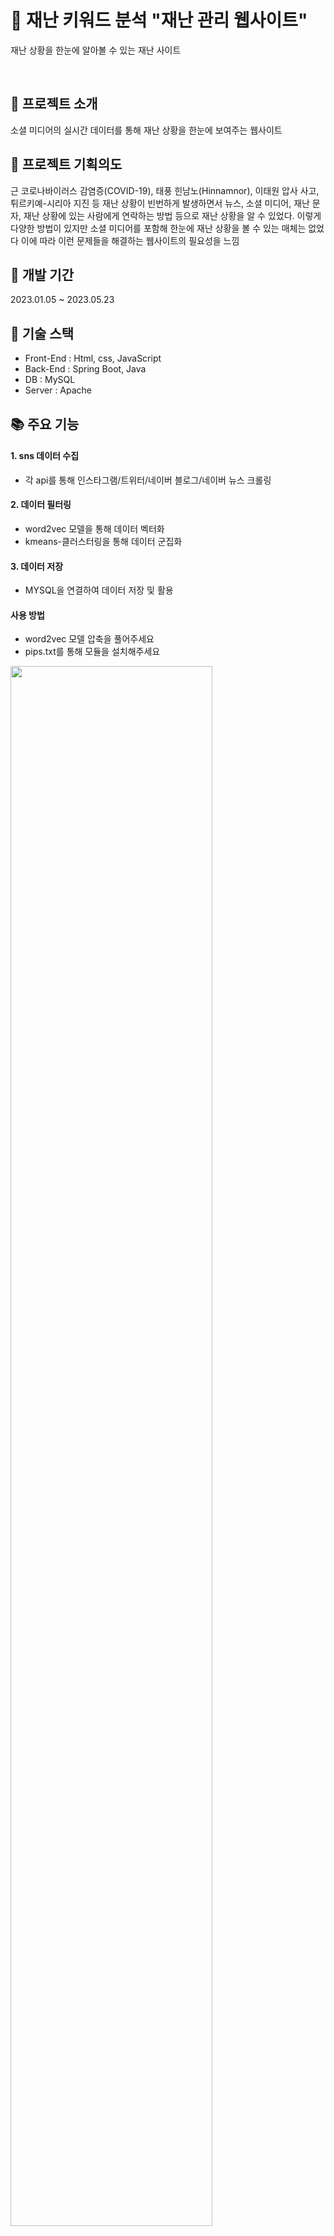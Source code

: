 # 🔔 재난 키워드 분석 "재난 관리 웹사이트"

재난 상황을 한눈에 알아볼 수 있는 재난 사이트

<br>
  
## 📄 프로젝트 소개
 소셜 미디어의 실시간 데이터를 통해 재난 상황을 한눈에 보여주는 웹사이트

## 🎯 프로젝트 기획의도
근 코로나바이러스 감염증(COVID-19), 태풍 힌남노(Hinnamnor), 이태원 압사 사고, 튀르키예-시리아 지진 등 재난 상황이 빈번하게 발생하면서 뉴스, 소셜 미디어, 재난 문자, 재난 상황에 있는 사람에게 연락하는 방법 등으로 재난 상황을 알 수 있었다. 이렇게 다양한 방법이 있지만 소셜 미디어를 포함해 한눈에 재난 상황을 볼 수 있는 매체는 없었다 이에 따라 이런 문제들을 해결하는 웹사이트의 필요성을 느낌


## 📅 개발 기간
2023.01.05 ~ 2023.05.23

## 🔧 기술 스택
- Front-End : Html, css, JavaScript
- Back-End : Spring Boot, Java
- DB : MySQL
- Server : Apache

## 📚 주요 기능
#### 1. sns 데이터 수집 
- 각 api를 통해 인스타그램/트위터/네이버 블로그/네이버 뉴스 크롤링

#### 2. 데이터 필터링 
- word2vec 모델을 통해 데이터 벡터화
- kmeans-클러스터링을 통해 데이터 군집화

#### 3. 데이터 저장
- MYSQL을 연결하여 데이터 저장 및 활용


#### 사용 방법
- word2vec 모델 압축을 풀어주세요
- pips.txt를 통해 모듈을 설치해주세요




<img width="80%" src="https://user-images.githubusercontent.com/86345166/240898171-4ed4dee0-92a0-49e3-b0b7-175c003b3c9c.png"/>

<img width="80%" src="https://user-images.githubusercontent.com/86345166/240898182-ae78bd04-944e-470b-a2ad-644efc14a501.png"/>